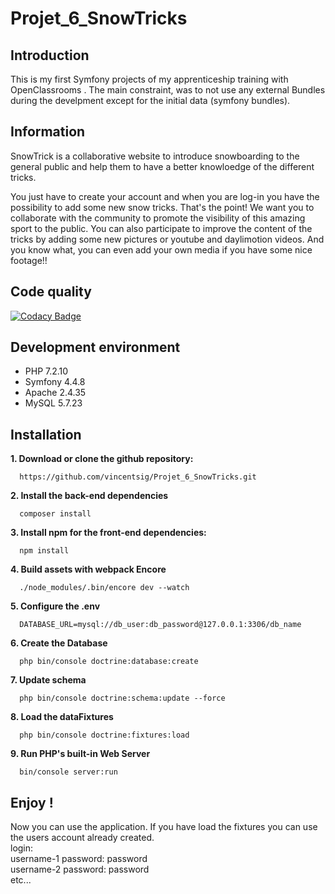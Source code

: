 # Projet_6_SnowTricks

## Introduction
This is my first Symfony projects of my apprenticeship training with OpenClassrooms .
The main constraint, was to not use any external Bundles during the develpment except for the initial data (symfony bundles).

## Information

SnowTrick is a collaborative website to introduce snowboarding to the general public and help them to have a better knowloedge of the different tricks.

You just have to create your account and when you are log-in you have the possibility to add some new snow tricks. That's the point! We want you to collaborate with the community to promote the visibility of this amazing sport to the public. 
You can also participate to improve the content of the tricks by adding some new pictures or youtube and daylimotion videos. And you know what, you can even add your own media if you have some nice footage!!

## Code quality

[![Codacy Badge](https://app.codacy.com/project/badge/Grade/e654ff11b147484aaeb3edc9e1534021)](https://www.codacy.com/manual/vincentsig/Projet_6_SnowTricks?utm_source=github.com&amp;utm_medium=referral&amp;utm_content=vincentsig/Projet_6_SnowTricks&amp;utm_campaign=Badge_Grade)



## Development environment 

- PHP  7.2.10
- Symfony 4.4.8
- Apache 2.4.35
- MySQL 5.7.23

## Installation

**1. Download or clone the github repository:**  

      https://github.com/vincentsig/Projet_6_SnowTricks.git

**2. Install the back-end  dependencies**

      composer install

**3. Install npm for the front-end dependencies:**
    
      npm install    
      
**4. Build assets with webpack Encore**
    
      ./node_modules/.bin/encore dev --watch

**5. Configure the .env**

      DATABASE_URL=mysql://db_user:db_password@127.0.0.1:3306/db_name

**6. Create the Database**

      php bin/console doctrine:database:create

**7. Update schema**
 
      php bin/console doctrine:schema:update --force

**8. Load the dataFixtures**

      php bin/console doctrine:fixtures:load
      
**9. Run PHP's built-in Web Server**

      bin/console server:run
      
## Enjoy !

  Now you can use the application. If you have load the fixtures you can use the users account already created.  
     login:    
     username-1 password: password    
     username-2 password: password    
     etc...
      

      
    
    
